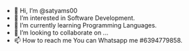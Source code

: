 - 👋 Hi, I’m @satyams00
- 👀 I’m interested in Software Development.
- 🌱 I’m currently learning Programming Languages.
- 💞️ I’m looking to collaborate on ...
- 📫 How to reach me You can Whatsapp me #6394779858.

<!---
satyams00/satyams00 is a ✨ special ✨ repository because its `README.md` (this file) appears on your GitHub profile.
You can click the Preview link to take a look at your changes.
--->
